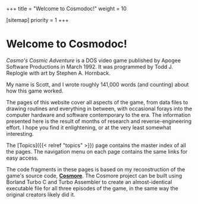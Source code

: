 +++
title = "Welcome to Cosmodoc!"
weight = 10

[sitemap]
priority = 1
+++

# Welcome to Cosmodoc!

_Cosmo's Cosmic Adventure_ is a DOS video game published by Apogee Software Productions in March 1992. It was programmed by Todd J. Replogle with art by Stephen A. Hornback.

My name is Scott, and I wrote roughly 141,000 words (and counting) about how this game worked.

The pages of this website cover all aspects of the game, from data files to drawing routines and everything in between, with occasional forays into the computer hardware and software contemporary to the era. The information presented here is the result of months of research and reverse-engineering effort. I hope you find it enlightening, or at the very least somewhat interesting.

The [Topics]({{< relref "topics" >}}) page contains the master index of all the pages. The navigation menu on each page contains the same links for easy access.

The code fragments in these pages is based on my reconstruction of the game's source code, [**Cosmore**](https://github.com/smitelli/cosmore). The Cosmore project can be built using Borland Turbo C and Turbo Assembler to create an almost-identical executable file for all three episodes of the game, in the same way the original creators likely did it.
